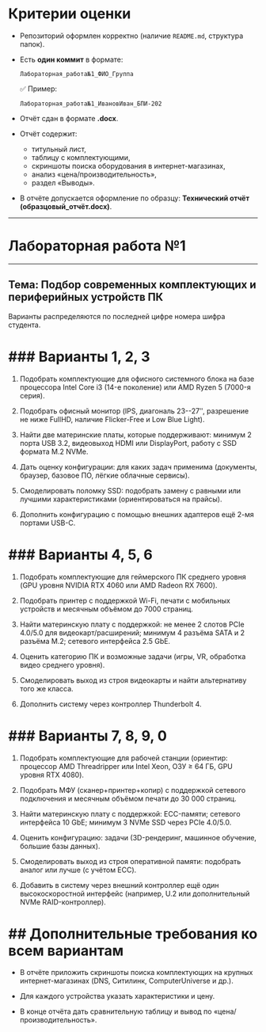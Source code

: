 # Критерии оценки

- Репозиторий оформлен корректно (наличие `README.md`, структура папок).  
- Есть **один коммит** в формате:  

  ```
  Лабораторная_работа№1_ФИО_Группа
  ```

  ✅ Пример:  
  ```
  Лабораторная_работа№1_ИвановИван_БПИ-202
  ```

- Отчёт сдан в формате **.docx**.  
- Отчёт содержит:  
  - титульный лист,  
  - таблицу с комплектующими,  
  - скриншоты поиска оборудования в интернет-магазинах,  
  - анализ «цена/производительность»,  
  - раздел «Выводы».  
- В отчёте допускается оформление по образцу: **Технический отчёт (образцовый_отчёт.docx)**.  


---
# Лабораторная работа №1
---

## Тема: Подбор современных комплектующих и периферийных устройств ПК

Варианты распределяются по последней цифре номера шифра студента.

# ### Варианты 1, 2, 3

1.  Подобрать комплектующие для офисного системного блока на базе
    процессора Intel Core i3 (14-е поколение) или AMD Ryzen 5 (7000-я
    серия).

2.  Подобрать офисный монитор (IPS, диагональ 23--27ʺ, разрешение не
    ниже FullHD, наличие Flicker-Free и Low Blue Light).

3.  Найти две материнские платы, которые поддерживают: минимум 2 порта
    USB 3.2, видеовыход HDMI или DisplayPort, работу с SSD формата M.2
    NVMe.

4.  Дать оценку конфигурации: для каких задач применима (документы,
    браузер, базовое ПО, лёгкие облачные сервисы).

5.  Смоделировать поломку SSD: подобрать замену с равными или лучшими
    характеристиками (ориентироваться на прайсы).

6.  Дополнить конфигурацию с помощью внешних адаптеров ещё 2-мя портами
    USB-C.

# ### Варианты 4, 5, 6

1.  Подобрать комплектующие для геймерского ПК среднего уровня (GPU
    уровня NVIDIA RTX 4060 или AMD Radeon RX 7600).

2.  Подобрать принтер с поддержкой Wi-Fi, печати с мобильных устройств и
    месячным объёмом до 7000 страниц.

3.  Найти материнскую плату с поддержкой: не менее 2 слотов PCIe 4.0/5.0
    для видеокарт/расширений; минимум 4 разъёма SATA и 2 разъёма M.2;
    сетевого интерфейса 2.5 GbE.

4.  Оценить категорию ПК и возможные задачи (игры, VR, обработка видео
    среднего уровня).

5. Смоделировать выход из строя видеокарты и найти альтернативу того же
    класса.

6. Дополнить систему через контроллер Thunderbolt 4.

# ### Варианты 7, 8, 9, 0

1.  Подобрать комплектующие для рабочей станции (ориентир: процессор AMD
    Threadripper или Intel Xeon, ОЗУ ≥ 64 ГБ, GPU уровня RTX 4080).

2. Подобрать МФУ (сканер+принтер+копир) с поддержкой сетевого
    подключения и месячным объёмом печати до 30 000 страниц.

3. Найти материнскую плату с поддержкой: ECC-памяти; сетевого
    интерфейса 10 GbE; минимум 3 NVMe SSD через PCIe 4.0/5.0.

4. Оценить конфигурацию: задачи (3D-рендеринг, машинное обучение,
    большие базы данных).

5. Смоделировать выход из строя оперативной памяти: подобрать аналог
    или лучше (с учётом ECC).

6. Добавить в систему через внешний контроллер ещё один
    высокоскоростной интерфейс (например, U.2 или дополнительный NVMe
    RAID-контроллер).

# ## Дополнительные требования ко всем вариантам

-   В отчёте приложить скриншоты поиска комплектующих на крупных
    интернет-магазинах (DNS, Ситилинк, ComputerUniverse и др.).

-   Для каждого устройства указать характеристики и цену.

-   В конце отчёта дать сравнительную таблицу и вывод по
    «цена/производительность».